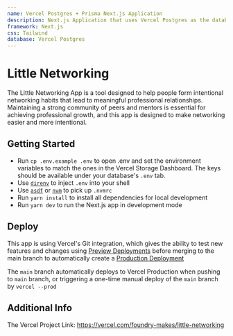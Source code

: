 ```yaml
---
name: Vercel Postgres + Prisma Next.js Application
description: Next.js Application that uses Vercel Postgres as the database and Prisma as the ORM.
framework: Next.js
css: Tailwind
database: Vercel Postgres
---
```


# Little Networking

The Little Networking App is a tool designed to help people form intentional networking habits that lead to meaningful professional relationships. Maintaining a strong community of peers and mentors is essential for achieving professional growth, and this app is designed to make networking easier and more intentional.

## Getting Started

- Run `cp .env.example .env` to open .env and set the environment variables to match the ones in the Vercel Storage Dashboard. The keys should be available under your database's `.env` tab.
- Use [`direnv`](https://direnv.net/) to inject `.env` into your shell
- Use [`asdf`](https://asdf-vm.com/) or [`nvm`](https://github.com/nvm-sh/nvm) to pick up `.nvmrc`
- Run `yarn install` to install all dependencies for local development
- Run `yarn dev` to run the Next.js app in development mode

## Deploy

This app is using Vercel's Git integration, which gives the ability to test new features and changes using [Preview Deployments](https://vercel.com/docs/concepts/deployments/preview-deployments) before merging to the main branch to automatically create a [Production Deployment](https://vercel.com/docs/concepts/deployments/environments#production)

The `main` branch automatically deploys to Vercel Production when pushing to `main` branch, or triggering a one-time manual deploy of the `main` branch by `vercel --prod`

## Additional Info

The Vercel Project Link: https://vercel.com/foundry-makes/little-networking